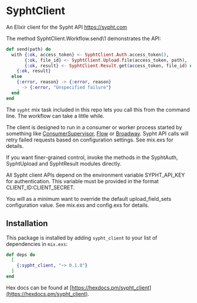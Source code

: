 # SyphtClient

An Elixir client for the Sypht API <https://sypht.com>

The method SyphtClient.Workflow.send\1 demonstrates the API:

```elixir
def send(path) do
  with {:ok, access_token} <- SyphtClient.Auth.access_token(),
       {:ok, file_id} <- SyphtClient.Upload.file(access_token, path),
       {:ok, result} <- SyphtClient.Result.get(access_token, file_id) do
    {:ok, result}
  else
    {:error, reason} -> {:error, reason}
    _ -> {:error, "Unspecified failure"}
  end
end
```

The `sypht` mix task included in this repo lets you call this from the command line. The workflow can take a little while.

The client is designed to run in a consumer or worker process started by something like [ConsumerSupervisor](https://hexdocs.pm/gen_stage/ConsumerSupervisor.html), [Flow](https://hexdocs.pm/flow/Flow.html) or [Broadway](https://hexdocs.pm/broadway/Broadway.html). Sypht API calls will retry failed requests based on configuration settings. See mix.exs for details.

If you want finer-grained control, invoke the methods in the SyphtAuth, SyphtUpload and SyphtResult modules directly.

All Sypht client APIs depend on the environment variable SYPHT_API_KEY for authentication. This variable must be provided in the format CLIENT_ID:CLIENT_SECRET.

You will as a minimum want to override the default upload_field_sets configuration value. See mix.exs and config.exs for details.

## Installation

This package is installed by adding `sypht_client` to your list of dependencies in `mix.exs`:

```elixir
def deps do
  [
    {:sypht_client, "~> 0.1.0"}
  ]
end
```

Hex docs can be found at [https://hexdocs.pm/sypht_client](https://hexdocs.pm/sypht_client).
